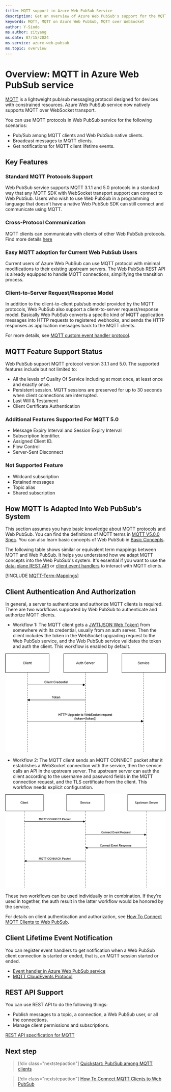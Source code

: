 ```yaml
---
title: MQTT support in Azure Web PubSub Service
description: Get an overview of Azure Web PubSub's support for the MQTT protocols, understand typical use case scenarios to use MQTT in Azure Web PubSub, and learn the key benefits of MQTT in Azure Web PubSub.
keywords: MQTT, MQTT on Azure Web PubSub, MQTT over WebSocket
author: Y-Sindo
ms.author: zityang
ms.date: 07/15/2024
ms.service: azure-web-pubsub
ms.topic: overview
---
```

# Overview: MQTT in Azure Web PubSub service

[MQTT](https://mqtt.org/) is a lightweight pub/sub messaging protocol designed for devices with constrained resources. Azure Web PubSub service now natively supports MQTT over WebSocket transport.

You can use MQTT protocols in Web PubSub service for the following scenarios:

* Pub/Sub among MQTT clients and Web PubSub native clients.
* Broadcast messages to MQTT clients.
* Get notifications for MQTT client lifetime events.

## Key Features

### Standard MQTT Protocols Support

Web PubSub service supports MQTT 3.1.1 and 5.0 protocols in a standard way that any MQTT SDK with WebSocket transport support can connect to Web PubSub. Users who wish to use Web PubSub in a programming language that doesn't have a native Web PubSub SDK can still connect and communicate using MQTT.

### Cross-Protocol Communication

MQTT clients can communicate with clients of other Web PubSub protocols. Find more details [here](./reference-mqtt-cross-protocol-communication.md)

### Easy MQTT adoption for Current Web PubSub Users

Current users of Azure Web PubSub can use MQTT protocol with minimal modifications to their existing upstream servers. The Web PubSub REST API is already equipped to handle MQTT connections, simplifying the transition process.

### Client-to-Server Request/Response Model

In addition to the client-to-client pub/sub model provided by the MQTT protocols, Web PubSub also support a client-to-server request/response model. Basically Web PubSub converts a specific kind of MQTT application messages into HTTP requests to registered webhooks, and sends the HTTP responses as application messages back to the MQTT clients.

For more details, see [MQTT custom event handler protocol](./reference-mqtt-cloud-events.md#user-custom_event-event).

## MQTT Feature Support Status
Web PubSub support MQTT protocol version 3.1.1 and 5.0. The supported features include but not limited to:

* All the levels of Quality Of Service including at most once, at least once and exactly once.
* Persistent session. MQTT sessions are preserved for up to 30 seconds when client connections are interrupted.
* Last Will & Testament
* Client Certificate Authentication

### Additional Features Supported For MQTT 5.0

* Message Expiry Interval and Session Expiry Interval
* Subscription Identifier.
* Assigned Client ID.
* Flow Control
* Server-Sent Disconnect

### Not Supported Feature
* Wildcard subscription
* Retained messages
* Topic alias
* Shared subscription

## How MQTT Is Adapted Into Web PubSub's System

This section assumes you have basic knowledge about MQTT protocols and Web PubSub. You can find the definitions of MQTT terms in [MQTT V5.0.0 Spec](https://docs.oasis-open.org/mqtt/mqtt/v5.0/os/mqtt-v5.0-os.html#_Toc3901003). You can also learn basic concepts of Web PubSub in [Basic Concepts](./key-concepts.md).

The following table shows similar or equivalent term mappings between MQTT and Web PubSub. It helps you understand how we adapt MQTT concepts into the Web PubSub's system. It's essential if you want to use the [data-plane REST API](./reference-rest-api-data-plane.md) or [client event handlers](./howto-develop-eventhandler.md) to interact with MQTT clients.

[!INCLUDE [MQTT-Term-Mappings](includes/mqtt-term-mappings.md)]

## Client Authentication And Authorization

In general, a server to authenticate and authorize MQTT clients is required. There are two workflows supported by Web PubSub to authenticate and authorize MQTT clients.

* Workflow 1: The MQTT client gets a [JWT(JSON Web Token)](https://jwt.io) from somewhere with its credential, usually from an auth server. Then the client includes the token in the WebSocket upgrading request to the Web PubSub service, and the Web PubSub service validates the token and auth the client. This workflow is enabled by default.

![Diagram of MQTT Auth Workflow With JWT.](./media/howto-develop-mqtt-websocket-clients/mqtt-jwt-auth-workflow.png)

* Workflow 2: The MQTT client sends an MQTT CONNECT packet after it establishes a WebSocket connection with the service, then the service calls an API in the upstream server. The upstream server can auth the client according to the username and password fields in the MQTT connection request, and the TLS certificate from the client. This workflow needs explicit configuration.
<!--Add link to tutorial and configuration-->

![Diagram of MQTT Auth Workflow With Upstream Server.](./media/howto-develop-mqtt-websocket-clients/mqtt-upstream-auth-workflow.png)

These two workflows can be used individually or in combination. If they're used in together, the auth result in the latter workflow would be honored by the service.

For details on client authentication and authorization, see [How To Connect MQTT Clients to Web PubSub](./howto-connect-mqtt-websocket-client.md).

## Client Lifetime Event Notification

You can register event handlers to get notification when a Web PubSub client connection is started or ended, that is, an MQTT session started or ended.

* [Event handler in Azure Web PubSub service](./howto-develop-eventhandler.md)
* [MQTT CloudEvents Protocol](./reference-mqtt-cloud-events.md)

## REST API Support

You can use REST API to do the following things:
* Publish messages to a topic, a connection, a Web PubSub user, or all the connections.
* Manage client permissions and subscriptions.

[REST API specification for MQTT](./reference-rest-api-mqtt.md)

## Next step

> [!div class="nextstepaction"]
> [Quickstart: Pub/Sub among MQTT clients](./quickstarts-pubsub-among-mqtt-clients.md)

> [!div class="nextstepaction"]
> [How To Connect MQTT Clients to Web PubSub](./howto-connect-mqtt-websocket-client.md)

